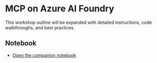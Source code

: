 # MCP on Azure AI Foundry

This workshop outline will be expanded with detailed instructions, code walkthroughs, and best practices.

## Notebook

- [Open the companion notebook](./04-mcp-on-azure-ai-foundry.ipynb)
